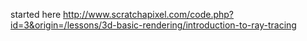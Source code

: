 started here
http://www.scratchapixel.com/code.php?id=3&origin=/lessons/3d-basic-rendering/introduction-to-ray-tracing